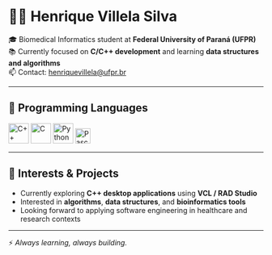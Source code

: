 # 👨‍💻 Henrique Villela Silva

🎓 Biomedical Informatics student at **Federal University of Paraná (UFPR)**  
📚 Currently focused on **C/C++ development** and learning **data structures and algorithms**  
📫 Contact: henriquevillela@ufpr.br

---

## 🧠 Programming Languages

<p>
  <img src="https://cdn.jsdelivr.net/gh/devicons/devicon/icons/cplusplus/cplusplus-original.svg" width="40" alt="C++"/>
  <img src="https://cdn.jsdelivr.net/gh/devicons/devicon/icons/c/c-original.svg" width="40" alt="C"/>
  <img src="https://cdn.jsdelivr.net/gh/devicons/devicon/icons/python/python-original.svg" width="40" alt="Python"/>
  <img src="https://img.shields.io/badge/Pascal/Delphi-blue?style=flat&logo=delphi" height="30" alt="Pascal"/>
</p>

---

## 🌟 Interests & Projects

- Currently exploring **C++ desktop applications** using **VCL / RAD Studio**
- Interested in **algorithms**, **data structures**, and **bioinformatics tools**
- Looking forward to applying software engineering in healthcare and research contexts

---

⚡ *Always learning, always building.*
